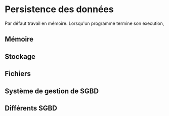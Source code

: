 # Persistence des données

Par défaut travail en mémoire. Lorsqu'un programme termine son execution, 

## Mémoire

## Stockage

## Fichiers

## Système de gestion de SGBD

## Différents SGBD

## 